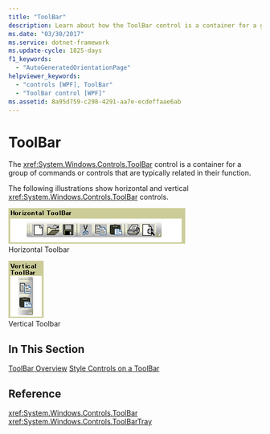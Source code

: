 ```yaml
---
title: "ToolBar"
description: Learn about how the ToolBar control is a container for a group of commands or controls that are typically related in their function.
ms.date: "03/30/2017"
ms.service: dotnet-framework
ms.update-cycle: 1825-days
f1_keywords:
  - "AutoGeneratedOrientationPage"
helpviewer_keywords:
  - "controls [WPF], ToolBar"
  - "ToolBar control [WPF]"
ms.assetid: 8a95d759-c298-4291-aa7e-ecdeffaae6ab
---
```

# ToolBar

The <xref:System.Windows.Controls.ToolBar> control is a container for a group of commands or controls that are typically related in their function.

The following illustrations show horizontal and vertical <xref:System.Windows.Controls.ToolBar> controls.

![Horizontal ToolBar](./media/ss-ctl-horztoolbar.GIF "SS_CTL_horztoolbar")\
Horizontal Toolbar

![Vertical ToolBar](./media/ss-ctl-verttoolbar.GIF "SS_CTL_verttoolbar")\
Vertical Toolbar

## In This Section

[ToolBar Overview](toolbar-overview.md)
  [Style Controls on a ToolBar](how-to-style-controls-on-a-toolbar.md)

## Reference

<xref:System.Windows.Controls.ToolBar>
  <xref:System.Windows.Controls.ToolBarTray>
